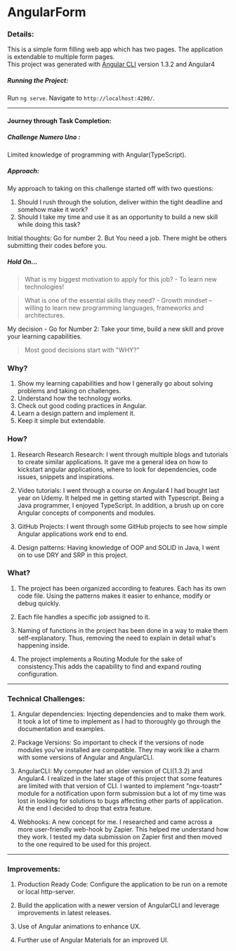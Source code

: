 # AngularForm

### Details: 
This is a simple form filling web app which has two pages. The application is extendable to multiple form pages.    
This project was generated with [Angular CLI](https://github.com/angular/angular-cli) version 1.3.2 and Angular4
    
##### Running the Project:
        
Run `ng serve`. Navigate to `http://localhost:4200/`.
    
---
#### Journey through Task Completion: 
##### Challenge Numero Uno :  
Limited knowledge of programming with Angular(TypeScript). 
##### Approach: 
My approach to taking on this challenge started off with two questions:
    
1. Should I rush through the solution, deliver within the tight deadline and somehow make it work?
2. Should I take my time and use it as an opportunity to build a new skill while doing this task?
    
Initial thoughts: Go for number 2. But You need a job. There might be others submitting their codes before you. 
    
 ##### Hold On...

> What is my biggest motivation to apply for this job? - To learn new technologies!

> What is one of the essential skills they need? - Growth mindset – willing to learn new programming languages, frameworks and architectures.
    
My decision - Go for Number 2: 
Take your time, build a new skill and prove your learning capabilities. 
                       
> Most good decisions start with "WHY?"
    
### Why?  
	
1. Show my learning capabilities and how I generally go about solving problems and taking on challenges.
2. Understand how the technology works.
3. Check out good coding practices in Angular.
4. Learn a design pattern and implement it.
5. Keep it simple but extendable.
    
### How? 
                  
1. Research Research Research: I went through multiple blogs and tutorials to create similar applications.
                            	It gave me a general idea on how to kickstart angular applications, where to look for dependencies, 
                            	code issues, snippets and inspirations.
2. Video tutorials: I went through a course on Angular4 I had bought last year on Udemy. It helped me in getting started with Typescript.
                               Being a Java programmer, I enjoyed TypeScript. In addition, a brush up on core Angular concepts of components and modules. 
    
3. GitHub Projects: I went through some GitHub projects to see how simple Angular applications work end to end. 
    
4. Design patterns: Having knowledge of OOP and SOLID in Java, I went on to use DRY and SRP in this project.
    
                               
### What? 
         
1.  The project has been organized according to features. Each has its own code file. 
    Using the patterns makes it easier to enhance, modify or debug quickly. 
    
2.  Each file handles a specific job assigned to it.   
    
3.	Naming of functions in the project has been done in a way to make them self-explanatory. 
    Thus, removing the need to explain in detail what's happening inside.
4.  The project implements a Routing Module for the sake of consistency.This adds the capability to find and expand routing     configuration.

   
    
---                            
    
### Technical Challenges:
1. Angular dependencies: Injecting dependencies and to make them work. It took a lot of time to implement as
    						I had to thoroughly go through the documentation and examples.
    
2. Package Versions: So important to check if the versions of node modules you've installed are compatible.
    					  	They may work like a charm with some versions of Angular and AngularCLI. 
    
3. AngularCLI: My computer had an older version of CLI(1.3.2) and Angular4. I realized in the later stage of this project that some features are limited with that version of CLI. 
I wanted to implement "ngx-toastr" module for a notification upon form submission 
but a lot of my time was lost in looking for solutions to bugs affecting other parts of application. At the end I decided to drop that extra feature.
                          
4. Webhooks: A new concept for me. I researched and came across a more user-friendly web-hook by Zapier. This helped me understand how they work. I tested my data submission on Zapier first and then moved to the one required to be used for this project.
    
---    
### Improvements:
   
1. Production Ready Code: Configure the application to be run on a remote or local http-server. 

2. Build the application with a newer version of AngularCLI and leverage improvements in latest releases.

3. Use of Angular animations to enhance UX.

4. Further use of Angular Materials for an improved UI.
    
